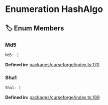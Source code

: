 # Enumeration HashAlgo

## 🏷️ Enum Members

### Md5

```ts
Md5: 2
```
<p style="font-size: 14px; color: var(--vp-c-text-2)">
<strong>Defined in:</strong> <a href="https://github.com/voxelum/minecraft-launcher-core-node/blob/master/packages/curseforge/index.ts#L170" target="_blank" rel="noreferrer">packages/curseforge/index.ts:170</a>
</p>


### Sha1

```ts
Sha1: 1
```
<p style="font-size: 14px; color: var(--vp-c-text-2)">
<strong>Defined in:</strong> <a href="https://github.com/voxelum/minecraft-launcher-core-node/blob/master/packages/curseforge/index.ts#L169" target="_blank" rel="noreferrer">packages/curseforge/index.ts:169</a>
</p>


